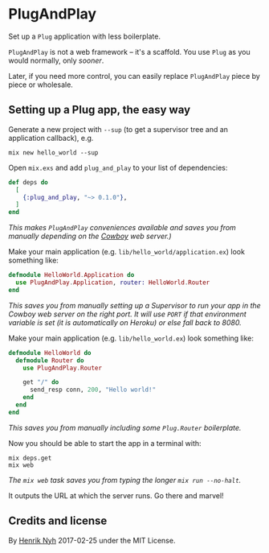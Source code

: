# PlugAndPlay

Set up a `Plug` application with less boilerplate.

`PlugAndPlay` is not a web framework – it's a scaffold. You use `Plug` as you would normally, only *sooner*.

Later, if you need more control, you can easily replace `PlugAndPlay` piece by piece or wholesale.


## Setting up a Plug app, the easy way

Generate a new project with `--sup` (to get a supervisor tree and an application callback), e.g.

    mix new hello_world --sup

Open `mix.exs` and add `plug_and_play` to your list of dependencies:

```elixir
def deps do
  [
    {:plug_and_play, "~> 0.1.0"},
  ]
end
```

*This makes `PlugAndPlay` conveniences available and saves you from manually depending on the [Cowboy](https://github.com/ninenines/cowboy) web server.)*

Make your main application (e.g. `lib/hello_world/application.ex`) look something like:

```elixir
defmodule HelloWorld.Application do
  use PlugAndPlay.Application, router: HelloWorld.Router
end
```

*This saves you from manually setting up a Supervisor to run your app in the Cowboy web server on the right port. It will use `PORT` if that environment variable is set (it is automatically on Heroku) or else fall back to 8080.*

Make your main application (e.g. `lib/hello_world.ex`) look something like:

```elixir
defmodule HelloWorld do
  defmodule Router do
    use PlugAndPlay.Router

    get "/" do
      send_resp conn, 200, "Hello world!"
    end
  end
end
```

*This saves you from manually including some `Plug.Router` boilerplate.*

Now you should be able to start the app in a terminal with:

    mix deps.get
    mix web

*The `mix web` task saves you from typing the longer `mix run --no-halt`.*

It outputs the URL at which the server runs. Go there and marvel!


## Credits and license

By [Henrik Nyh](https://henrik.nyh.se) 2017-02-25 under the MIT License.
